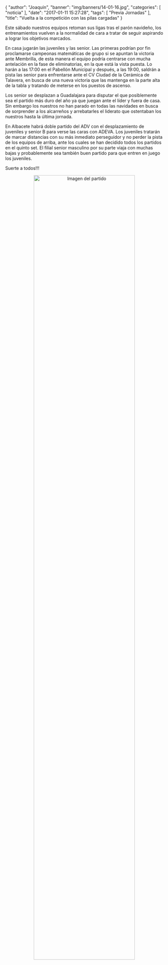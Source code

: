 {
  "author": "Joaquín", 
  "banner": "img/banners/14-01-16.jpg", 
  "categories": [
    "noticia"
  ], 
  "date": "2017-01-11 15:27:28", 
  "tags": [
    "Previa Jornadas"
  ], 
  "title": "Vuelta a la competición con las pilas cargadas"
}

Este sábado nuestros equipos retoman sus ligas tras el parón navideño, los entrenamientos vuelven a la normalidad de cara a tratar de seguir aspirando a lograr los objetivos marcados.

En casa jugarán las juveniles y las senior. Las primeras podrían por fin proclamarse campeonas matemáticas de grupo si se apuntan la victoria ante Membrilla, de esta manera el equipo podría centrarse con mucha antelación en la fase de eliminatorias, en la que está la vista puesta. Lo harán a las 17:00 en el Pabellón Municipal y después, a las 19:00, saldrán a pista las senior para enfrentarse ante el CV Ciudad de la Cerámica de Talavera, en busca de una nueva victoria que las mantenga en la parte alta de la tabla y tratando de meterse en los puestos de ascenso.

Los senior se desplazan a Guadalajara para disputar el que posiblemente sea el partido más duro del año ya que juegan ante el líder y fuera de casa. Sin embargo los nuestros no han parado en todas las navidades en busca de sorprender a los alcarreños y arrebatarles el liderato que ostentaban los nuestros hasta la última jornada.

En Albacete habrá doble partido del ADV con el desplazamiento de juveniles y senior B para verse las caras con ADEVA. Los juveniles tratarán de marcar distancias con su más inmediato perseguidor y no perder la pista de los equipos de arriba, ante los cuales se han decidido todos los partidos en el quinto set. El filial senior masculino por su parte viaja con muchas bajas y probablemente sea también buen partido para que entren en juego los juveniles.

Suerte a todos!!!

<center>
<a target="_new" href="http://www.advmiguelturra.org/img/banners/14-01-16.jpg"> 
<img alt="Imagen del partido" width="80%" align="center" src="http://www.advmiguelturra.org/img/banners/14-01-16.jpg"/> </a> </center>



